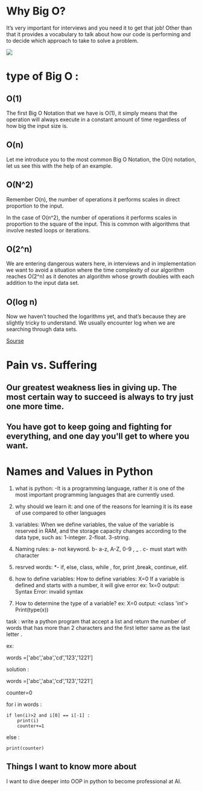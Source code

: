 # Why Big O?

It’s very important for interviews and you need it to get that job! Other than that it provides a vocabulary to talk about how our code is performing and to decide which approach to take to solve a problem.

![](https://hackernoon.com/_next/image?url=https%3A%2F%2Fhackernoon.com%2Fimages%2F3caCsLpQ3zZrK5b6kqoOFy7Vatw1-af8l32l4.jpg&w=1920&q=75)

# type of  Big O :

## O(1)
The first Big O Notation that we have is O(1), it simply means that the operation will always execute in a constant amount of time regardless of how big the input size is.

## O(n)
Let me introduce you to the most common Big O Notation, the O(n) notation, let us see this with the help of an example.

## O(N^2)
Remember O(n), the number of operations it performs scales in direct proportion to the input.

In the case of O(n^2), the number of operations it performs scales in proportion to the square of the input. This is common with algorithms that involve nested loops or iterations.

## O(2^n)
We are entering dangerous waters here, in interviews and in implementation we want to avoid a situation where the time complexity of our algorithm reaches O(2^n) as it denotes an algorithm whose growth doubles with each addition to the input data set.

## O(log n)
Now we haven’t touched the logarithms yet, and that’s because they are slightly tricky to understand. We usually encounter log when we are searching through data sets.

[Sourse](https://hackernoon.com/a-beginners-guide-to-the-big-o-notation-yb7332wf)

# Pain vs. Suffering

## Our greatest weakness lies in giving up. The most certain way to succeed is always to try just one more time.

## You have got to keep going and fighting for everything, and one day you'll get to where you want.



# Names and Values in Python

1. what is python: -It is a programming language, rather it is one of the most important programming languages that are currently used.

2. why should we learn it: and one of the reasons for learning it is its ease of use compared to other languages

3. variables: When we define variables, the value of the variable is reserved in RAM, and the storage capacity changes according to the data type, such as: 1-integer. 2-float. 3-string.

4.  Naming rules: a- not keyword. b- a-z, A-Z, 0-9 , _ . c- must start with character

5. resrved words: *- if, else, class, while , for, print ,break, continue, elif.
6. how to define variables: How to define variables:
X=0
If a variable is defined and starts with a number, it will give  error ex:
1x=0                                                  output:    Syntax Error: invalid syntax

7. How to determine the type of a variable?  ex: X=0   output:    <class 'int'> Print(type(x))

task  : write a python program that accept a list and return the number of words that has more than 2 characters and the first letter same as the last letter .

ex:

 words =['abc','aba','cd','123','1221']

solution :

words =['abc','aba','cd','123','1221']

counter=0

for i in words :

    if len(i)>2 and i[0] == i[-1] :
        print(i)
        counter+=1
else :

    print(counter)


## Things I want to know more about

I want to dive deeper into OOP in python to become  professional at AI.
